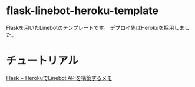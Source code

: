 # flask-linebot-heroku-template

Flaskを用いたLinebotのテンプレートです。
デプロイ先はHerokuを採用しました。

# チュートリアル

[Flask + HerokuでLinebot APIを構築するメモ](https://qlitre-weblog.com/flask-linebot-api-on-heroku/)
